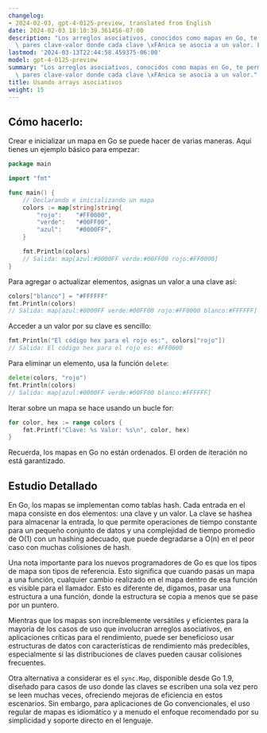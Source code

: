 ```yaml
---
changelog:
- 2024-02-03, gpt-4-0125-preview, translated from English
date: 2024-02-03 18:10:39.361456-07:00
description: "Los arreglos asociativos, conocidos como mapas en Go, te permiten almacenar\
  \ pares clave-valor donde cada clave \xFAnica se asocia a un valor. Los\u2026"
lastmod: '2024-03-13T22:44:58.459375-06:00'
model: gpt-4-0125-preview
summary: "Los arreglos asociativos, conocidos como mapas en Go, te permiten almacenar\
  \ pares clave-valor donde cada clave \xFAnica se asocia a un valor."
title: Usando arrays asociativos
weight: 15
---
```


## Cómo hacerlo:
Crear e inicializar un mapa en Go se puede hacer de varias maneras. Aquí tienes un ejemplo básico para empezar:

```go
package main

import "fmt"

func main() {
    // Declarando e inicializando un mapa
    colors := map[string]string{
        "rojo":    "#FF0000",
        "verde":   "#00FF00",
        "azul":    "#0000FF",
    }

    fmt.Println(colors)
    // Salida: map[azul:#0000FF verde:#00FF00 rojo:#FF0000]
}
```

Para agregar o actualizar elementos, asignas un valor a una clave así:

```go
colors["blanco"] = "#FFFFFF"
fmt.Println(colors)
// Salida: map[azul:#0000FF verde:#00FF00 rojo:#FF0000 blanco:#FFFFFF]
```

Acceder a un valor por su clave es sencillo:

```go
fmt.Println("El código hex para el rojo es:", colors["rojo"])
// Salida: El código hex para el rojo es: #FF0000
```

Para eliminar un elemento, usa la función `delete`:

```go
delete(colors, "rojo")
fmt.Println(colors)
// Salida: map[azul:#0000FF verde:#00FF00 blanco:#FFFFFF]
```

Iterar sobre un mapa se hace usando un bucle for:

```go
for color, hex := range colors {
    fmt.Printf("Clave: %s Valor: %s\n", color, hex)
}
```

Recuerda, los mapas en Go no están ordenados. El orden de iteración no está garantizado.

## Estudio Detallado
En Go, los mapas se implementan como tablas hash. Cada entrada en el mapa consiste en dos elementos: una clave y un valor. La clave se hashea para almacenar la entrada, lo que permite operaciones de tiempo constante para un pequeño conjunto de datos y una complejidad de tiempo promedio de O(1) con un hashing adecuado, que puede degradarse a O(n) en el peor caso con muchas colisiones de hash.

Una nota importante para los nuevos programadores de Go es que los tipos de mapa son tipos de referencia. Esto significa que cuando pasas un mapa a una función, cualquier cambio realizado en el mapa dentro de esa función es visible para el llamador. Esto es diferente de, digamos, pasar una estructura a una función, donde la estructura se copia a menos que se pase por un puntero.

Mientras que los mapas son increíblemente versátiles y eficientes para la mayoría de los casos de uso que involucran arreglos asociativos, en aplicaciones críticas para el rendimiento, puede ser beneficioso usar estructuras de datos con características de rendimiento más predecibles, especialmente si las distribuciones de claves pueden causar colisiones frecuentes.

Otra alternativa a considerar es el `sync.Map`, disponible desde Go 1.9, diseñado para casos de uso donde las claves se escriben una sola vez pero se leen muchas veces, ofreciendo mejoras de eficiencia en estos escenarios. Sin embargo, para aplicaciones de Go convencionales, el uso regular de mapas es idiomático y a menudo el enfoque recomendado por su simplicidad y soporte directo en el lenguaje.
